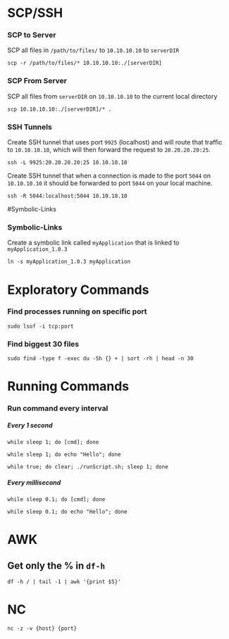 # SCP/SSH

### SCP to Server
SCP all files in `/path/to/files/` to `10.10.10.10` to `serverDIR`

`scp -r /path/to/files/* 10.10.10.10:./[serverDIR]`

### SCP From Server
SCP all files from `serverDIR` on `10.10.10.10` to the current local directory

`scp 10.10.10.10:./[serverDIR]/* .`

### SSH Tunnels
Create SSH tunnel that uses port `9925` (localhost) and will route that traffic to `10.10.10.10`, which will then forward the request to `20.20.20.20:25`.

`ssh -L 9925:20.20.20.20:25 10.10.10.10`

Create SSH tunnel that when a connection is made to the port `5044` on `10.10.10.10` it should be forwarded to port `5044` on your local machine.

`ssh -R 5044:localhost:5044 10.10.10.10`

#Symbolic-Links

### Symbolic-Links
Create a symbolic link called `myApplication` that is linked to `myApplication_1.0.3`

`ln -s myApplication_1.0.3 myApplication`

# Exploratory Commands

### Find processes running on specific port

`sudo lsof -i tcp:port`

### Find biggest 30 files

`sudo find -type f -exec du -Sh {} + | sort -rh | head -n 30`

# Running Commands

### Run command every interval

##### Every 1 second

`while sleep 1; do [cmd]; done` 

`while sleep 1; do echo "Hello"; done`

`while true; do clear; ./runScript.sh; sleep 1; done`

##### Every millisecond

`while sleep 0.1; do [cmd]; done` 

`while sleep 0.1; do echo "Hello"; done`


# AWK

## Get only the % in `df-h`
`df -h / | tail -1 | awk '{print $5}'`

# NC

`nc -z -v {host} {port}`
